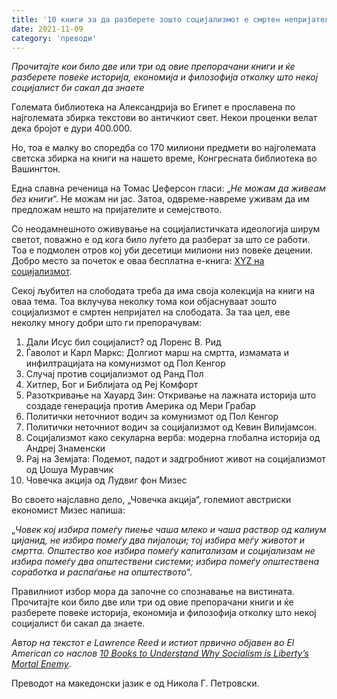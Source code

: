 ```yaml
---
title: '10 книги за да разберете зошто социјализмот е смртен непријател на слободата (бонус: бесплатна е-книга)'
date: 2021-11-09
category: 'преводи'
---
```


_Прочитајте кои било две или три од овие препорачани книги и ќе разберете повеќе историја, економија и филозофија отколку што некој социјалист би сакал да знаете_

Големата библиотека на Александрија во Египет е прославена по најголемата збирка текстови во античкиот свет. Некои проценки велат дека бројот е дури 400.000.

Но, тоа е малку во споредба со 170 милиони предмети во најголемата светска збирка на книги на нашето време, Конгресната библиотека во Вашингтон.

Една славна реченица на Томас Џеферсон гласи: „_Не можам да живеам без книги_“. Не можам ни јас. Затоа, одвреме-навреме уживам да им предложам нешто на пријателите и семејството.

Со неодамнешното оживување на социјалистичката идеологија ширум светот, поважно е од кога било луѓето да разберат за што се работи. Тоа е подмолен отров кој уби десетици милиони низ повеќе децении. Добро место за почеток е оваа бесплатна е-книга: [XYZ на социјализмот](https://fee.org/resources/the-xyz-s-of-socialism/).

Секој љубител на слободата треба да има своја колекција на книги на оваа тема. Тоа вклучува неколку тома кои објаснуваат зошто социјализмот е смртен непријател на слободата. За таа цел, еве неколку многу добри што ги препорачувам:

1. Дали Исус бил социјалист? од Лоренс В. Рид
2. Ѓаволот и Карл Маркс: Долгиот марш на смртта, измамата и инфилтрацијата на комунизмот од Пол Кенгор
3. Случај против социјализмот од Ранд Пол
4. Хитлер, Бог и Библијата од Реј Комфорт
5. Разоткривање на Хауард Зин: Откривање на лажната историја што создаде генерација против Америка од Мери Грабар
6. Политички неточниот водич за комунизмот од Пол Кенгор
7. Политички неточниот водич за социјализмот од Кевин Вилијамсон.
8. Социјализмот како секуларна верба: модерна глобална историја од Андреј Знаменски
9. Рај на Земјата: Подемот, падот и задгробниот живот на социјализмот од Џошуа Муравчик
10. Човечка акција од Лудвиг фон Мизес

Во своето најславно дело, „Човечка акција“, големиот австриски економист Мизес напиша:

„_Човек кој избира помеѓу пиење чаша млеко и чаша раствор од калиум цијанид, не избира помеѓу два пијалоци; тој избира меѓу животот и смртта. Општество кое избира помеѓу капитализам и социјализам не избира помеѓу два општествени системи; избира помеѓу општествена соработка и распаѓање на општеството_“.

Правилниот избор мора да започне со спознавање на вистината. Прочитајте кои било две или три од овие препорачани книги и ќе разберете повеќе историја, економија и филозофија отколку што некој социјалист би сакал да знаете.

_Автор на текстот е Lawrence Reed и истиот првично објавен во El American со наслов [10 Books to Understand Why Socialism is Liberty’s Mortal Enemy](https://elamerican.com/10-books-socialism-liberty-enemy/)_.

Преводот на македонски јазик е од Никола Г. Петровски.
